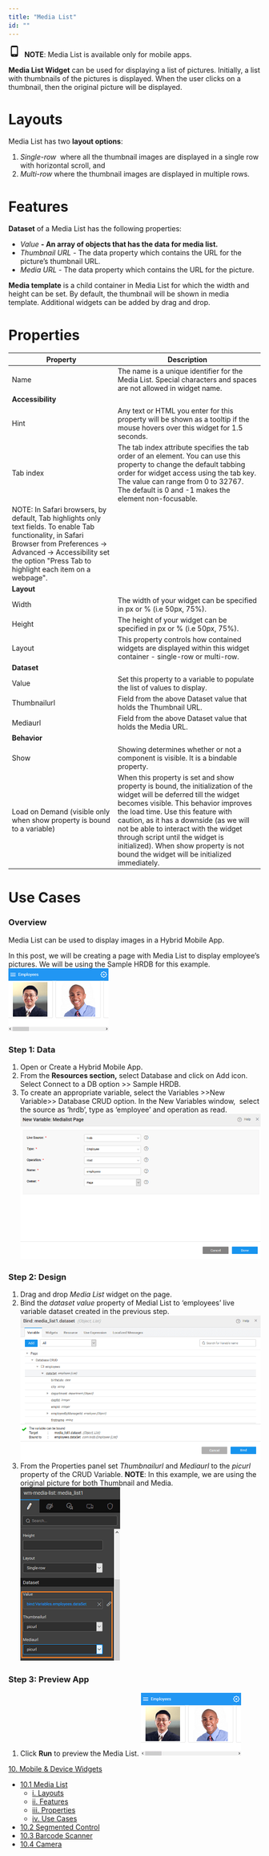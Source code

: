 ```yaml
---
title: "Media List"
id: ""
---
```


![](/learn/assets/phone.png)  **NOTE**: Media List is available only for mobile apps.

**Media List Widget** can be used for displaying a list of pictures. Initially, a list with thumbnails of the pictures is displayed. When the user clicks on a thumbnail, then the original picture will be displayed.

# Layouts

Media List has two **layout options**:

1. _Single-row_  where all the thumbnail images are displayed in a single row with horizontal scroll, and
2. _Multi-row_ where the thumbnail images are displayed in multiple rows.

# Features

**Dataset** of a Media List has the following properties:

- _Value_ **\- An array of objects that has the data for media list.**
- _Thumbnail URL_ - The data property which contains the URL for the picture’s thumbnail URL.
- _Media URL_ - The data property which contains the URL for the picture.

**Media template** is a child container in Media List for which the width and height can be set. By default, the thumbnail will be shown in media template. Additional widgets can be added by drag and drop.

# Properties

| **Property** | **Description** |
| --- | --- |
| Name | The name is a unique identifier for the Media List. Special characters and spaces are not allowed in widget name. |
| **Accessibility** |
| Hint | Any text or HTML you enter for this property will be shown as a tooltip if the mouse hovers over this widget for 1.5 seconds. |
| Tab index | The tab index attribute specifies the tab order of an element. You can use this property to change the default tabbing order for widget access using the tab key. The value can range from 0 to 32767. The default is 0 and -1 makes the element non-focusable.
NOTE: In Safari browsers, by default, Tab highlights only text fields. To enable Tab functionality, in Safari Browser from Preferences -> Advanced -> Accessibility set the option "Press Tab to highlight each item on a webpage". |
| **Layout** |
| Width | The width of your widget can be specified in px or % (i.e 50px, 75%). |
| Height | The height of your widget can be specified in px or % (i.e 50px, 75%). |
| Layout | This property controls how contained widgets are displayed within this widget container - single-row or multi-row. |
| **Dataset** |
| Value | Set this property to a variable to populate the list of values to display. |
| Thumbnailurl | Field from the above Dataset value that holds the Thumbnail URL. |
| Mediaurl | Field from the above Dataset value that holds the Media URL. |
| **Behavior** |
| Show | Showing determines whether or not a component is visible. It is a bindable property. |
| Load on Demand (visible only when show property is bound to a variable) | When this property is set and show property is bound, the initialization of the widget will be deferred till the widget becomes visible. This behavior improves the load time. Use this feature with caution, as it has a downside (as we will not be able to interact with the widget through script until the widget is initialized). When show property is not bound the widget will be initialized immediately. |

# Use Cases

### Overview

Media List can be used to display images in a Hybrid Mobile App.

In this post, we will be creating a page with Media List to display employee’s pictures. We will be using the Sample HRDB for this example. [![](/learn/assets/medialist_run.png)](/learn/assets/medialist_run.png)

### Step 1: Data

1. Open or Create a Hybrid Mobile App.
2. From the **Resources section,** select Database and click on Add icon. Select Connect to a DB option >> Sample HRDB.
3. To create an appropriate variable, select the Variables >>New Variable>> Database CRUD option. In the New Variables window,  select the source as ‘hrdb’, type as ‘employee’ and operation as read. [![](/learn/assets/medialist_lv.png)](/learn/assets/medialist_lv.png)

### Step 2: Design

1. Drag and drop _Media List_ widget on the page.
2. Bind the _dataset value_ property of Medial List to ‘employees’ live variable dataset created in the previous step. [![](/learn/assets/medialist_bind.png)](/learn/assets/medialist_bind.png)
3. From the Properties panel set _Thumbnailurl_ and _Mediaurl_ to the _picurl_ property of the CRUD Variable. **NOTE**: In this example, we are using the original picture for both Thumbnail and Media. [![](/learn/assets/medialist_props.png)](/learn/assets/medialist_props.png)

### Step 3: Preview App

1. Click **Run** to preview the Media List. [![](/learn/assets/medialist_run.png)](/learn/assets/medialist_run.png)

[10\. Mobile & Device Widgets](/learn/app-development/widgets/widget-library/#mobile)

- [10.1 Media List](/learn/app-development/widgets/mobile-widgets/media-list/)
    - [i. Layouts](#layouts)
    - [ii. Features](#features)
    - [iii. Properties](#properties)
    - [iv. Use Cases](#use-cases)
- [10.2 Segmented Control](/learn/app-development/widgets/mobile-widgets/segmented-control/)
- [10.3 Barcode Scanner](/learn/app-development/widgets/mobile-widgets/barcode-scanner/)
- [10.4 Camera](/learn/app-development/widgets/mobile-widgets/camera/)

